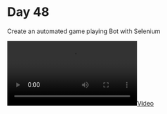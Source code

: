 # Day 48
Create an automated game playing Bot with Selenium

[![Video](https://user-images.githubusercontent.com/22590804/164476149-d6e448d1-1e39-4e2b-83af-1b60300e3096.mov)](https://user-images.githubusercontent.com/22590804/164476149-d6e448d1-1e39-4e2b-83af-1b60300e3096.mov)
